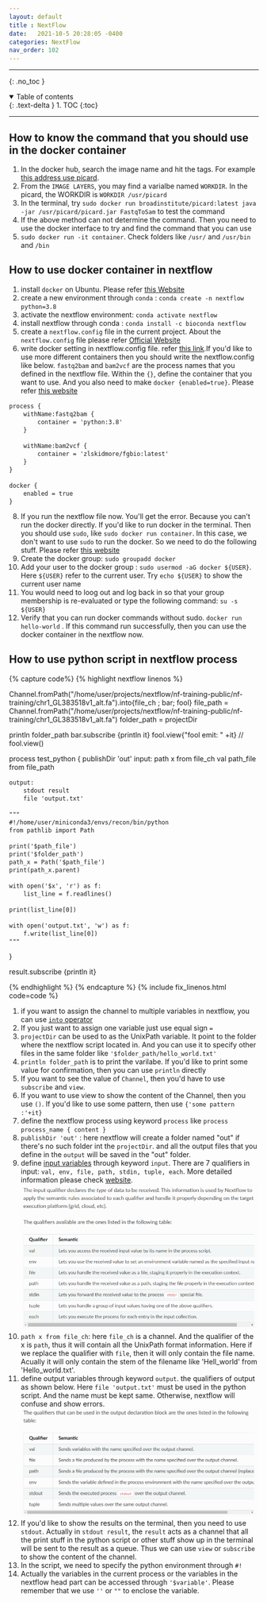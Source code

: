```yaml
---
layout: default
title : NextFlow
date:   2021-10-5 20:28:05 -0400
categories: NextFlow
nav_order: 102
---
```


---
{: .no_toc }

<details open markdown="block">
  <summary>
    Table of contents
  </summary>
  {: .text-delta }
1. TOC
{:toc}
</details>

---

## How to know the command that you should use in the docker container

1. In the docker hub, search the image name and hit the tags. For example [this address use picard](https://hub.docker.com/layers/broadinstitute/picard/latest/images/sha256-1a7c4c708896d685057079995096c2dd4938f51892db9c6bcdc7dc6d5824ff4d?context=explore).
2. From the `IMAGE LAYERS`, you may find a varialbe named `WORKDIR`. In the picard, the WORKDIR is `WORKDIR /usr/picard`
3. In the terminal, try `sudo docker run broadinstitute/picard:latest java -jar /usr/picard/picard.jar FastqToSam` to test the command
4. If the above method can not determine the command. Then you need to use the docker interface to try and find the command that you can use
5. `sudo docker run -it container`. Check folders like `/usr/` and `/usr/bin` and `/bin`

## How to use docker container in nextflow

1. install `docker` on Ubuntu. Please refer [this Website](https://www.simplilearn.com/tutorials/docker-tutorial/how-to-install-docker-on-ubuntu)
2. create a new environment through `conda` : `conda create -n nextflow python=3.8`
3. activate the nextflow environment: `conda activate nextflow`
4. install nextflow through conda : `conda install -c bioconda nextflow `
5. create a `nextflow.config` file in the current project. About the `nextflow.config` file please refer  [Official Website](https://www.nextflow.io/docs/latest/config.html)
6. write docker setting in nextflow.config file. refer [this link](https://www.nextflow.io/docs/latest/config.html#scope-docker).If you'd like to use more different containers then you should write the nextflow.config like below. `fastq2bam` and `bam2vcf` are the process names that you defined in the nextflow file. Within the `{}`, define the container that you want to use. And you also need to make `docker {enabled=true}`. Please refer [this website](https://www.annasyme.com/docs/docker-nextflow.html)
```nextflow
process {
    withName:fastq2bam {
        container = 'python:3.8'
    }

    withName:bam2vcf {
        container = 'zlskidmore/fgbio:latest' 
    }
}

docker {
    enabled = true
}
```
8. If you run the nextflow file now. You'll get the error. Because you can't run the docker directly. If you'd like to run docker in the terminal. Then you should use `sudo`, like `sudo docker run container`. In this case, we don't want to use `sudo` to run the docker. So we need to do the following stuff. Please refer [this website](https://www.digitalocean.com/community/questions/how-to-fix-docker-got-permission-denied-while-trying-to-connect-to-the-docker-daemon-socket)
9. Create the docker group: `sudo groupadd docker`
10. Add your user to the docker group : `sudo usermod -aG docker ${USER}`. Here `${USER}` refer to the current user. Try `echo ${USER}` to show the current user name
11. You would need to loog out and log back in so that your group membership is re-evaluated or type the following command: `su -s ${USER}`
12. Verify that you can run docker commands without sudo. `docker run hello-world` . If this command run successfully, then you can use the docker container in the nextflow now.

## How to use python script in nextflow process

{% capture code%}
{% highlight nextflow linenos %}

Channel.fromPath("/home/user/projects/nextflow/nf-training-public/nf-training/chr1_GL383518v1_alt.fa").into{file_ch ; bar; fool}
file_path = Channel.fromPath("/home/user/projects/nextflow/nf-training-public/nf-training/chr1_GL383518v1_alt.fa")
folder_path = projectDir

println folder_path
bar.subscribe {println it}
fool.view{"fool emit: " +it}
// fool.view()

process test_python {
    publishDir 'out'
    input:
        path x from file_ch
        val path_file from file_path

    output:
        stdout result
        file 'output.txt'

    """
    #!/home/user/miniconda3/envs/recon/bin/python
    from pathlib import Path

    print('$path_file')
    print('$folder_path')
    path_x = Path('$path_file')
    print(path_x.parent)

    with open('$x', 'r') as f:
        list_line = f.readlines()

    print(list_line[0])

    with open('output.txt', 'w') as f:
        f.write(list_line[0])
    """

}

result.subscribe {println it}

{% endhighlight %}
{% endcapture %}
{% include fix_linenos.html code=code %}

1. if you want to assign the channel to multiple variables in nextflow, you can use [`into` operator](https://www.nextflow.io/docs/latest/operator.html#operator-into)
2. If you just want to assign one variable just use equal sign `=`
3. `projectDir` can be used to as the UnixPath variable. It point to the folder where the nextflow script located in. And you can use it to specify other files in the same folder like `'$folder_path/hello_world.txt'`
4. `println folder_path` is to print the varilabe. If you'd like to print some value for confirmation, then you can use `println` directly
5. If you want to see the value of `Channel`, then you'd have to use `subscribe` and `view`. 
6. If you want to use view to show the content of the Channel, then you use `()`. If you'd like to use some pattern, then use `{'some pattern :'+it}`
7. define the nextflow process using keyword `process` like `process process_name { content }`
8. `publishDir 'out'` : here nextflow will create a folder named "out" if there's no such folder int the `projectDir`. and all the output files that you define in the `output` will be saved in the "out" folder. 
9. define [input variables](https://www.nextflow.io/docs/latest/process.html#inputs) through keyword `input`. There are 7 qualifiers in input: `val, env, file, path, stdin, tuple, each`. More detailed information please check [website](https://www.nextflow.io/docs/latest/process.html#inputs). 
![input qualifier](/assets/images/nextflow/input_qualifier.png)
10. `path x from file_ch`: here `file_ch` is a channel. And the qualifier of the x is `path`, thus it will contain all the UnixPath format information. Here if we replace the qualifier with `file`, then it will only contain the file name. Acually it will only contain the stem of the filename like 'Hell_world' from 'Hello_world.txt'.
11. define output variables through keyword `output`. the qualifiers of output as shown below. Here `file 'output.txt'` must be used in the python script. And the name must be kept same. Otherwise, nextflow will confuse and show errors.
![output qualifier](/assets/images/nextflow/output_qualifier.png)
11. If you'd like to show the results on the terminal, then you need to use `stdout`. Actually in `stdout result`, the `result` acts as a channel that all the print stuff in the python script or other stuff show up in the terminal will be sent to the result as a queue. Thus we can use `view` or `subscribe` to show the content of the channel.
12. In the script, we need to specify the python environment through `#!`
13. Actually the variables in the current process or the variables in the nextflow head part can be accessed through `'$variable'`. Please remember that we use `''` or `""` to enclose the variable.

